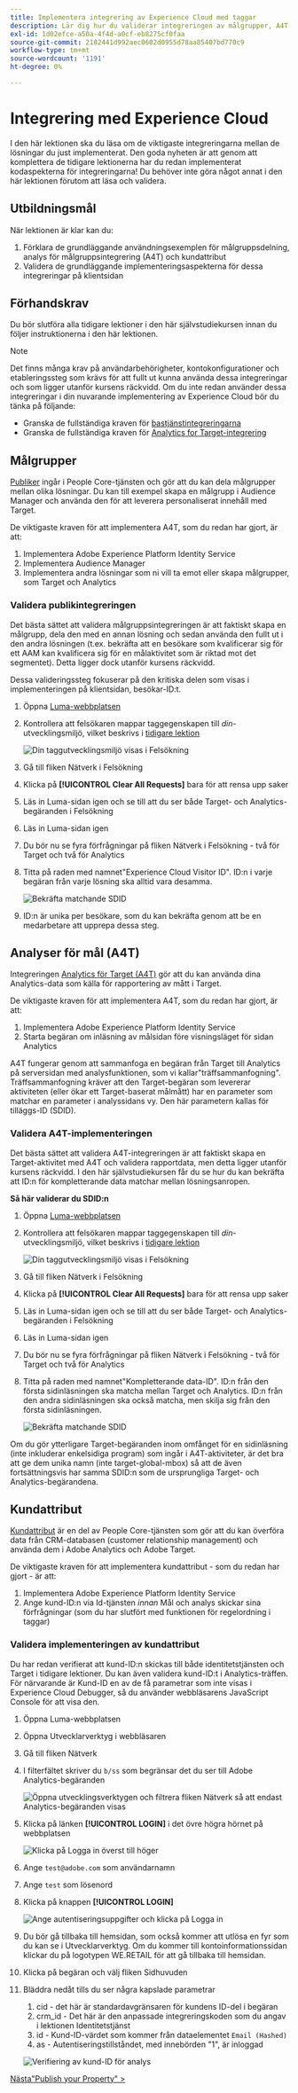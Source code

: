```yaml
---
title: Implementera integrering av Experience Cloud med taggar
description: Lär dig hur du validerar integreringen av målgrupper, A4T och kundattribut i din Adobe Experience Cloud-implementering. Den här lektionen är en del av självstudiekursen Implementera Experience Cloud på webbplatser.
exl-id: 1d02efce-a50a-4f4d-a0cf-eb8275cf0faa
source-git-commit: 2182441d992aec0602d0955d78aa85407bd770c9
workflow-type: tm+mt
source-wordcount: '1191'
ht-degree: 0%

---
```


# Integrering med Experience Cloud

I den här lektionen ska du läsa om de viktigaste integreringarna mellan de lösningar du just implementerat. Den goda nyheten är att genom att komplettera de tidigare lektionerna har du redan implementerat kodaspekterna för integreringarna! Du behöver inte göra något annat i den här lektionen förutom att läsa och validera.

## Utbildningsmål

När lektionen är klar kan du:

1. Förklara de grundläggande användningsexemplen för målgruppsdelning, analys för målgruppsintegrering (A4T) och kundattribut
1. Validera de grundläggande implementeringsaspekterna för dessa integreringar på klientsidan

## Förhandskrav

Du bör slutföra alla tidigare lektioner i den här självstudiekursen innan du följer instruktionerna i den här lektionen.

>[!NOTE]
>
>Det finns många krav på användarbehörigheter, kontokonfigurationer och etableringssteg som krävs för att fullt ut kunna använda dessa integreringar och som ligger utanför kursens räckvidd. Om du inte redan använder dessa integreringar i din nuvarande implementering av Experience Cloud bör du tänka på följande:
>
>* Granska de fullständiga kraven för [bastjänstintegreringarna](https://experienceleague.adobe.com/en/docs/core-services/interface/services/getting-started)
>* Granska de fullständiga kraven för [Analytics for Target-integrering](https://experienceleague.adobe.com/en/docs/target/using/integrate/a4t/before-implement)

## Målgrupper

[Publiker](https://experienceleague.adobe.com/en/docs/core-services/interface/services/audiences/overview) ingår i People Core-tjänsten och gör att du kan dela målgrupper mellan olika lösningar. Du kan till exempel skapa en målgrupp i Audience Manager och använda den för att leverera personaliserat innehåll med Target.

De viktigaste kraven för att implementera A4T, som du redan har gjort, är att:

1. Implementera Adobe Experience Platform Identity Service
1. Implementera Audience Manager
1. Implementera andra lösningar som ni vill ta emot eller skapa målgrupper, som Target och Analytics

### Validera publikintegreringen

Det bästa sättet att validera målgruppsintegreringen är att faktiskt skapa en målgrupp, dela den med en annan lösning och sedan använda den fullt ut i den andra lösningen (t.ex. bekräfta att en besökare som kvalificerar sig för ett AAM kan kvalificera sig för en målaktivitet som är riktad mot det segmentet). Detta ligger dock utanför kursens räckvidd.

Dessa valideringssteg fokuserar på den kritiska delen som visas i implementeringen på klientsidan, besökar-ID:t.

1. Öppna [Luma-webbplatsen](https://luma.enablementadobe.com/content/luma/us/en.html)

1. Kontrollera att felsökaren mappar taggegenskapen till *din*-utvecklingsmiljö, vilket beskrivs i [tidigare lektion](switch-environments.md)

   ![Din taggutvecklingsmiljö visas i Felsökning](images/switchEnvironments-debuggerOnWeRetail.png)

1. Gå till fliken Nätverk i Felsökning

1. Klicka på **[!UICONTROL Clear All Requests]** bara för att rensa upp saker

1. Läs in Luma-sidan igen och se till att du ser både Target- och Analytics-begäranden i Felsökning

1. Läs in Luma-sidan igen

1. Du bör nu se fyra förfrågningar på fliken Nätverk i Felsökning - två för Target och två för Analytics

1. Titta på raden med namnet&quot;Experience Cloud Visitor ID&quot;. ID:n i varje begäran från varje lösning ska alltid vara desamma.

   ![Bekräfta matchande SDID](images/integrations-matchingECIDs.png)

1. ID:n är unika per besökare, som du kan bekräfta genom att be en medarbetare att upprepa dessa steg.

## Analyser för mål (A4T)

Integreringen [Analytics för Target (A4T)](https://experienceleague.adobe.com/docs/target/using/integrate/a4t/a4t.html) gör att du kan använda dina Analytics-data som källa för rapportering av mått i Target.

De viktigaste kraven för att implementera A4T, som du redan har gjort, är att:

1. Implementera Adobe Experience Platform Identity Service
1. Starta begäran om inläsning av målsidan före visningsläget för sidan Analytics

A4T fungerar genom att sammanfoga en begäran från Target till Analytics på serversidan med analysfunktionen, som vi kallar&quot;träffsammanfogning&quot;.  Träffsammanfogning kräver att den Target-begäran som levererar aktiviteten (eller ökar ett Target-baserat målmått) har en parameter som matchar en parameter i analyssidans vy. Den här parametern kallas för tilläggs-ID (SDID).

### Validera A4T-implementeringen

Det bästa sättet att validera A4T-integreringen är att faktiskt skapa en Target-aktivitet med A4T och validera rapportdata, men detta ligger utanför kursens räckvidd. I den här självstudiekursen får du se hur du kan bekräfta att ID:n för kompletterande data matchar mellan lösningsanropen.

**Så här validerar du SDID:n**

1. Öppna [Luma-webbplatsen](https://luma.enablementadobe.com/content/luma/us/en.html)

1. Kontrollera att felsökaren mappar taggegenskapen till *din*-utvecklingsmiljö, vilket beskrivs i [tidigare lektion](switch-environments.md)

   ![Din taggutvecklingsmiljö visas i Felsökning](images/switchEnvironments-debuggerOnWeRetail.png)

1. Gå till fliken Nätverk i Felsökning

1. Klicka på **[!UICONTROL Clear All Requests]** bara för att rensa upp saker

1. Läs in Luma-sidan igen och se till att du ser både Target- och Analytics-begäranden i Felsökning

1. Läs in Luma-sidan igen

1. Du bör nu se fyra förfrågningar på fliken Nätverk i Felsökning - två för Target och två för Analytics

1. Titta på raden med namnet&quot;Kompletterande data-ID&quot;. ID:n från den första sidinläsningen ska matcha mellan Target och Analytics. ID:n från den andra sidinläsningen ska också matcha, men skilja sig från den första sidinläsningen.

   ![Bekräfta matchande SDID](images/integrations-matchingSDIDs.png)

Om du gör ytterligare Target-begäranden inom omfånget för en sidinläsning (inte inkluderar enkelsidiga program) som ingår i A4T-aktiviteter, är det bra att ge dem unika namn (inte target-global-mbox) så att de även fortsättningsvis har samma SDID:n som de ursprungliga Target- och Analytics-begärandena.

## Kundattribut

[Kundattribut](https://experienceleague.adobe.com/docs/core-services/interface/customer-attributes/attributes.html) är en del av People Core-tjänsten som gör att du kan överföra data från CRM-databasen (customer relationship management) och använda dem i Adobe Analytics och Adobe Target.

De viktigaste kraven för att implementera kundattribut - som du redan har gjort - är att:

1. Implementera Adobe Experience Platform Identity Service
1. Ange kund-ID:n via Id-tjänsten *innan* Mål och analys skickar sina förfrågningar (som du har slutfört med funktionen för regelordning i taggar)

### Validera implementeringen av kundattribut

Du har redan verifierat att kund-ID:n skickas till både identitetstjänsten och Target i tidigare lektioner. Du kan även validera kund-ID:t i Analytics-träffen.
För närvarande är Kund-ID en av de få parametrar som inte visas i Experience Cloud Debugger, så du använder webbläsarens JavaScript Console för att visa den.

1. Öppna Luma-webbplatsen
1. Öppna Utvecklarverktyg i webbläsaren
1. Gå till fliken Nätverk
1. I filterfältet skriver du `b/ss` som begränsar det du ser till Adobe Analytics-begäranden

   ![Öppna utvecklingsverktygen och filtrera fliken Nätverk så att endast Analytics-begäranden visas](images/aam-openTheJSConsole.png)

1. Klicka på länken **[!UICONTROL LOGIN]** i det övre högra hörnet på webbplatsen

   ![Klicka på Logga in överst till höger](images/idservice-loginNav.png)

1. Ange `test@adobe.com` som användarnamn
1. Ange `test` som lösenord
1. Klicka på knappen **[!UICONTROL LOGIN]**

   ![Ange autentiseringsuppgifter och klicka på Logga in](images/idservice-login.png)

1. Du bör gå tillbaka till hemsidan, som också kommer att utlösa en fyr som du kan se i Utvecklarverktyg. Om du kommer till kontoinformationssidan klickar du på logotypen WE.RETAIL för att gå tillbaka till hemsidan.
1. Klicka på begäran och välj fliken Sidhuvuden
1. Bläddra nedåt tills du ser några kapslade parametrar
   1. cid - det här är standardavgränsaren för kundens ID-del i begäran
   1. crm_id - Det här är den anpassade integreringskoden som du angav i lektionen Identitetstjänst
   1. id - Kund-ID-värdet som kommer från dataelementet `Email (Hashed)`
   1. as - Autentiseringstillståndet, med innebörden &quot;1&quot;, är inloggad

   ![Verifiering av kund-ID för analys](images/integrations-analyticsCustomerIDValidation.png)

[Nästa&quot;Publish your Property&quot; >](publish.md)
